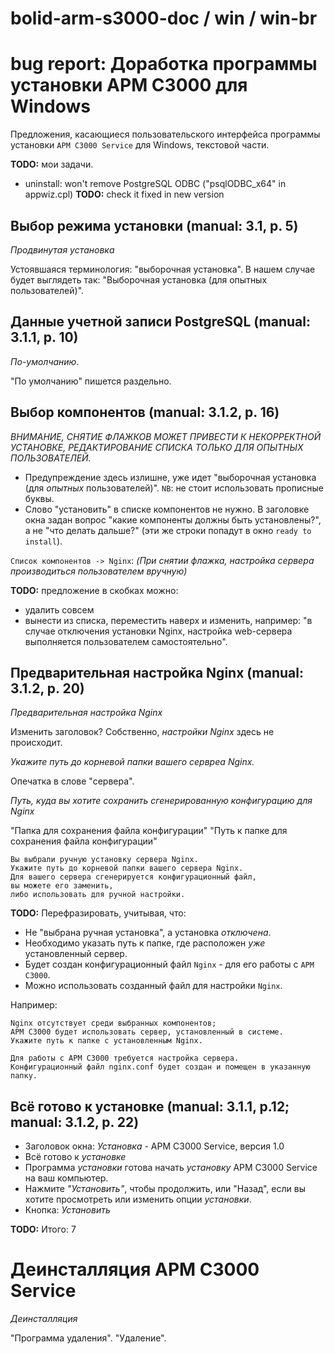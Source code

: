 # bolid-arm-s3000-doc / win / win-br

# bug report: Доработка программы установки АРМ С3000 для Windows



Предложения, касающиеся пользовательского интерфейса программы
установки `АРМ С3000 Service` для Windows, текстовой части.



**TODO:** мои задачи.



- uninstall: won't remove PostgreSQL ODBC ("psqlODBC_x64" in appwiz.cpl)
  **TODO:** check it fixed in new version



## Выбор режима установки (manual: 3.1, p. 5)

*Продвинутая установка*

Устоявшаяся терминология: "выборочная установка".
В нашем случае будет выглядеть так:
"Выборочная установка (для опытных пользователей)".



## Данные учетной записи PostgreSQL (manual: 3.1.1, p. 10)

*По-умолчанию*.

"По умолчанию" пишется раздельно.



## Выбор компонентов (manual: 3.1.2, p. 16)

*ВНИМАНИЕ, СНЯТИЕ ФЛАЖКОВ МОЖЕТ ПРИВЕСТИ К НЕКОРРЕКТНОЙ УСТАНОВКЕ,*
*РЕДАКТИРОВАНИЕ СПИСКА ТОЛЬКО ДЛЯ ОПЫТНЫХ ПОЛЬЗОВАТЕЛЕЙ.*

- Предупреждение здесь излишне, уже идет
  "выборочная установка (для _опытных_ пользователей)".
  `NB`: не стоит использовать прописные буквы.
- Слово "установить" в списке компонентов не нужно.
  В заголовке окна задан вопрос "какие компоненты должны быть установлены?",
  а не "что делать дальше?" (эти же строки попадут в окно `ready to install`).

`Список компонентов -> Nginx`:
*(При снятии флажка, настройка сервера производиться пользователем вручную)*

**TODO:** предложение в скобках можно:
- удалить совсем
- вынести из списка, переместить наверх и изменить, например:
  "в случае отключения установки Nginx, настройка web-сервера
  выполняется пользователем самостоятельно".



## Предварительная настройка Nginx (manual: 3.1.2, p. 20)

*Предварительная настройка Nginx*

Изменить заголовок?
Собственно, *настройки Nginx* здесь не происходит.

*Укажите путь до корневой папки вашего сервреа Nginx.*

Опечатка в слове "сервера".

*Путь, куда вы хотите сохранить сгенерированную конфигурацию для Nginx*

"Папка для сохранения файла конфигурации"
"Путь к папке для сохранения файла конфигурации"

```
Вы выбрали ручную установку сервера Nginx.
Укажите путь до корневой папки вашего сервера Nginx.
Для вашего сервера сгенерируется конфигурационный файл,
вы можете его заменить,
либо использовать для ручной настройки.
```

**TODO:** Перефразировать, учитывая, что:
- Не "выбрана ручная установка", а установка *отключена*.
- Необходимо указать путь к папке, где расположен *уже* установленный сервер.
- Будет создан конфигурационный файл `Nginx` - для его работы с `АРМ С3000`.
- Можно использовать созданный файл для настройки `Nginx`.

Например:
```
Nginx отсутствует среди выбранных компонентов;
АРМ С3000 будет использовать сервер, установленный в системе.
Укажите путь к папке с установленным Nginx.

Для работы с АРМ С3000 требуется настройка сервера.
Конфигурационный файл nginx.conf будет создан и помещен в указанную папку.
```



## Всё готово к установке (manual: 3.1.1, p.12; manual: 3.1.2, p. 22)

- Заголовок окна: *Установка* - АРМ С3000 Service, версия 1.0
- Всё готово к *установке*
- Программа *установки* готова начать *установку* АРМ С3000 Service на ваш компьютер.
- Нажмите *"Установить"*, чтобы продолжить, или "Назад", если вы хотите
  просмотреть или изменить опции *установки*.
- Кнопка: *Установить*

**TODO:** Итого: 7



# Деинсталляция АРМ С3000 Service

*Деинсталляция*

"Программа удаления".
"Удаление".

